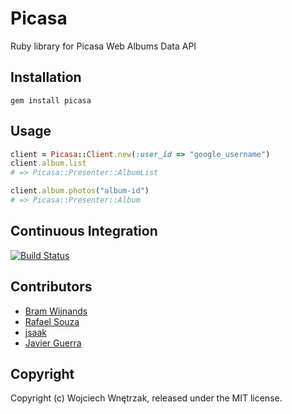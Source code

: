 # Picasa

Ruby library for Picasa Web Albums Data API

## Installation

```
gem install picasa
```

## Usage

``` ruby
client = Picasa::Client.new(:user_id => "google_username")
client.album.list
# => Picasa::Presenter::AlbumList

client.album.photos("album-id")
# => Picasa::Presenter::Album
```

## Continuous Integration
[![Build Status](https://secure.travis-ci.org/morgoth/picasa.png)](http://travis-ci.org/morgoth/picasa)

## Contributors

* [Bram Wijnands](https://github.com/BRamBoo)
* [Rafael Souza](https://github.com/rafaels)
* [jsaak](https://github.com/jsaak)
* [Javier Guerra](https://github.com/javierg)

## Copyright

Copyright (c) Wojciech Wnętrzak, released under the MIT license.
